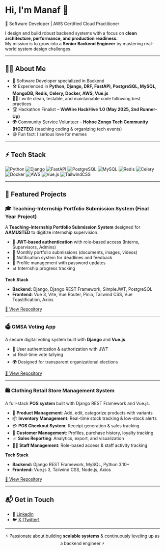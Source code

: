 # Hi, I'm Manaf 👋  
🚀 Software Developer | AWS Certified Cloud Practitioner

I design and build robust backend systems with a focus on **clean architecture, performance, and production readiness**.  
My mission is to grow into a **Senior Backend Engineer** by mastering real-world system design challenges.

---

## 👨‍💻 About Me
- 💼 Software Developer specialized in Backend
- 🛠️ Experienced in **Python, Django, DRF, FastAPI, PostgreSQL, MySQL, MongoDB, Redis, Celery, Docker, AWS, Vue.js**  
- ✍🏽 I write clean, testable, and maintainable code following best practices
- 🏆 Hackathon Finalist – **WeWire HackHive 1.0 (May 2025, 2nd Runner-Up)**  
- 🌍 Community Service Volunteer – **Hohoe Zongo Tech Community (HOZTEC)** (teaching coding & organizing tech events)
- 😄 Fun fact: I serious love for memes

---

## ⚡ Tech Stack
![Python](https://img.shields.io/badge/Python-3776AB?style=for-the-badge&logo=python&logoColor=white)
![Django](https://img.shields.io/badge/Django-092E20?style=for-the-badge&logo=django&logoColor=white)
![FastAPI](https://img.shields.io/badge/FastAPI-009688?style=for-the-badge&logo=fastapi&logoColor=white)
![PostgreSQL](https://img.shields.io/badge/PostgreSQL-316192?style=for-the-badge&logo=postgresql&logoColor=white)
![MySQL](https://img.shields.io/badge/MySQL-005C84?style=for-the-badge&logo=mysql&logoColor=white)
![Redis](https://img.shields.io/badge/Redis-D9281A?style=for-the-badge&logo=redis&logoColor=white)
![Celery](https://img.shields.io/badge/Celery-37814A?style=for-the-badge&logo=celery&logoColor=white)
![Docker](https://img.shields.io/badge/Docker-2496ED?style=for-the-badge&logo=docker&logoColor=white)
![AWS](https://img.shields.io/badge/AWS-FF9900?style=for-the-badge&logo=amazonaws&logoColor=white)
![Vue.js](https://img.shields.io/badge/Vue.js-35495E?style=for-the-badge&logo=vuedotjs&logoColor=4FC08D)
![TailwindCSS](https://img.shields.io/badge/Tailwind_CSS-06B6D4?style=for-the-badge&logo=tailwindcss&logoColor=white)

---

## 🚀 Featured Projects

### 🎓 Teaching-Internship Portfolio Submission System (Final Year Project)
A **Teaching-Internship Portfolio Submission System** designed for **AAMUSTED** to digitize internship supervision.  
- 🔐 **JWT-based authentication** with role-based access (Interns, Supervisors, Admins)  
- 📝 Monthly portfolio submissions (documents, images, videos)  
- 🔔 Notification system for deadlines and feedback  
- 👤 Profile management with password updates  
- 📊 Internship progress tracking  

**Tech Stack**  
- **Backend:** Django, Django REST Framework, SimpleJWT, PostgreSQL  
- **Frontend:** Vue 3, Vite, Vue Router, Pinia, Tailwind CSS, Vue Toastification, Axios  

[🔗 View Repository](https://github.com/manaf-dev/final_year_project)

---

### 🗳️ GMSA Voting App
A secure digital voting system built with **Django** and **Vue.js**.  
- 🔐 User authentication & authorization with JWT  
- 📊 Real-time vote tallying  
- 🌍 Designed for transparent organizational elections  

[🔗 View Repository](https://github.com/manaf-dev/gmsa-voting-app)

---

### 🛍️ Clothing Retail Store Management System
A full-stack **POS system** built with Django REST Framework and Vue.js.  
- 🛒 **Product Management**: Add, edit, categorize products with variants  
- 📦 **Inventory Management**: Real-time stock tracking & low-stock alerts  
- 💳 **POS Checkout System**: Receipt generation & sales tracking  
- 👥 **Customer Management**: Profiles, purchase history, loyalty tracking  
- 📈 **Sales Reporting**: Analytics, export, and visualization  
- 👨‍💼 **Staff Management**: Role-based access & staff activity tracking  

**Tech Stack**  
- **Backend:** Django REST Framework, MySQL, Python 3.10+  
- **Frontend:** Vue.js 3, Tailwind CSS, Node.js, Axios  

[🔗 View Repository](https://github.com/manaf-dev/Clothing-retail-store)

---

## 📬 Get in Touch
- 💼 [LinkedIn](https://linkedin.com/in/manaf-mohammed)  
- 🐦 [X (Twitter)](https://x.com/manaf_dev)  
---

<p align="center">⚡ Passionate about building <b>scalable systems</b> & continuously leveling up as a backend engineer ⚡</p>
